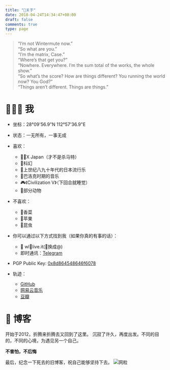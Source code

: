 ```yaml
---
title: "📌关于"
date: 2018-04-24T14:34:47+08:00
draft: false
comments: true
type: page
---
```


> “I’m not Wintermute now.”  
> “So what are you.”  
> “I’m the matrix, Case.”  
> “Where’s that get you?”  
> “Nowhere. Everywhere. I’m the sum total of the works, the whole show.”  
> “So what’s the score? How are things different? You running the world now? You God?”  
> “Things aren’t different. Things are things.”



# 👨🏻‍🚀 我
- 坐标：28°09'56.9"N 112°57'36.9"E
- 状态：一无所有，一事无成

- 喜欢：
    - 🙅‍♂️X Japan（才不是杀马特）
    - 🌌科幻
    - 💽上世纪八九十年代的日本流行乐
    - 🎻巴洛克时期的音乐
    - 🎮《Civilization V》（下回合就睡觉）
    - 🦔部分动物

- 不喜欢：
    - 🥗香菜
    - 🍎苹果
    - 🐛昆虫

- 你可以通过以下方式找到我（如果你真的有事的话）：
    - 📧 wl🔹live.it(🔹换成@)
    - 即时通讯：[Telegram](https://t.me/cyberiot)

- PGP Public Key: [0x8d864548646f6078](http://keyserver.ubuntu.com/pks/lookup?op=get&search=0x8D864548646F6078)
- 轨迹：
    - [GitHub](https://github.com/indes)
    - [网易云音乐](https://music.163.com/#/user/home?id=6193007)
    - [豆瓣](https://www.douban.com/people/wanglics/)


# 📘 博客
开始于2012，折腾来折腾去又回到了这里。
沉寂了许久，再度出发。不同的目的，不同的心境，为遇见另一个自己。

**不害怕，不后悔**


最后，纪念一下死去的旧博客，祝自己能够坚持下去。
![网粒](https://hesay-me-1251211798.file.myqcloud.com/img/about/Screenshot_2018-09-12.jpg)
